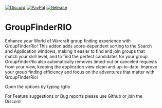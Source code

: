 [![Discord][SVG-Discord]][Discord]
[![PayPal][SVG-PayPal]][PayPal]
[![Release][SVG-Release]][Release]
# GroupFinderRIO
Enhance your World of Warcraft group finding experience with GroupFinderRio! This addon adds score-dependent sorting to the Search and Application windows, making it easier to find and join groups that match your skill level, and to find the perfect candidates for your group. GroupFinderRio also automatically removes timed-out or canceled requests from your view, keeping the application view clean and up-to-date. Improve your group finding efficiency and focus on the adventures that matter with GroupFinderRio!

Open the options by typing /gfio

For Feature suggestions or Bug reports please use Github or join the Discord

[//]: # (Links)

[Discord]: https://discord.com/invite/v3gYmYamGJ (Join the Discord)
[PayPal]: https://ko-fi.com/jodsderechte (Donate via PayPal)
[Release]: https://github.com/Jods-GH/GroupFinderRIO/releases/latest (Latest release)

[//]: # (Images)
[SVG-Discord]: https://img.shields.io/badge/Discord-7289da?logo=discord&logoColor=fff&style=flat-square
[SVG-PayPal]: https://custom-icon-badges.demolab.com/badge/-Support-lightgrey?style=flat-square&logo=kofi&color=222222
[SVG-Release]: https://badgen.net/github/release/Jods-GH/GroupFinderRio?style=flat-square
